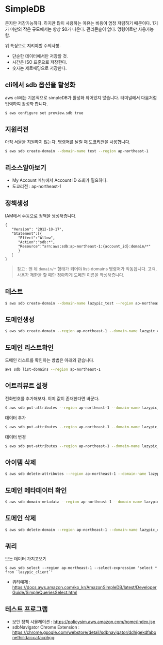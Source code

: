 # SimpleDB
문자만 저장가능하다. 하지만 많이 사용하는 이유는 비용이 엄청 저렴하기 때문이다. 1기가 미만의 작은 규모에서는 항상 $0가 나온다.
관리콘솔이 없다. 명령어로만 사용가능함.

위 특징으로 지켜야할 주의사항.
- 단순한 데이터에서만 저장할 것.
- 시간은 ISO 표준으로 저장한다.
- 숫자는 제로패딩으로 저장한다.

## cli에서 sdb 옵션을 활성화
aws cli에는 기본적으로 simpleDB가 활성화 되어있지 않습니다.
터미널에서 다음처럼 입력하여 활성화 합니다.

```bash
$ aws configure set preview.sdb true
```

## 지원리전
아직 서울을 지원하지 않는다. 명령어를 날릴 때 도쿄리전을 사용합니다.

```bash
$ aws sdb create-domain --domain-name test --region ap-northeast-1
```

## 리소스알아보기
- My Account 메뉴에서 Account ID 조회가 필요하다.
- 도쿄리전 : ap-northeast-1

## 정책생성
IAM에서 수동으로 정책을 생성해줍니다.

```
{
   "Version": "2012-10-17",
   "Statement":[{
      "Effect":"Allow",
      "Action":"sdb:*",
      "Resource":"arn:aws:sdb:ap-northeast-1:{account_id}:domain/*"
      }
   ]
}
```

> 참고 : 맨 뒤 `domain/*` 형태가 되어야 list-domains 명령어가 작동됩니다. 고객, 사용자 제한을 할 때만 정확하게 도메인 이름을 작성해줍니다.

## 테스트
```bash
$ aws sdb create-domain --domain-name lazypic_test --region ap-northeast-1
```

## 도메인생성
```bash
$ aws sdb create-domain --region ap-northeast-1 --domain-name lazypic_client
```

## 도메인 리스트확인
도메인 리스트를 확인하는 방법은 아래와 같습니다.

```bash
aws sdb list-domains --region ap-northeast-1
```

## 어트리뷰트 설정

전화번호를 추가해보자. 이미 값이 존재한다면 바꾼다.

```bash
$ aws sdb put-attributes --region ap-northeast-1 --domain-name lazypic_client --item-name 75mm-stuio  --attributes Name=Phone,Value=+821053162746,Replace=true
```

데이터 추가

```bash
$ aws sdb put-attributes --region ap-northeast-1 --domain-name lazypic_client --item-name 75mm-stuio  --attributes "Name=Address,Value='502,6 Nonhyeon-ro 164-gil, Gangnam-gu, Seoul, Republic of Korea',Replace=true"
```

데이터 변경

```bash
$ aws sdb put-attributes --region ap-northeast-1 --domain-name lazypic_client --item-name 75mm-stuio  --attributes "Name=Address,Value='replace',Replace=true"
```

## 아이템 삭제

```bash
$ aws sdb delete-attributes --region ap-northeast-1 --domain-name lazypic_client --item-name 75mm-studio
```

## 도메인 메타데이터 확인

```bash
$ aws sdb domain-metadata --region ap-northeast-1 --domain-name lazypic_client
```

## 도메인 삭제

```bash
$ aws sdb delete-domain --region ap-northeast-1 --domain-name lazypic_client
```

## 쿼리
모든 데이터 가지고오기
```
$ aws sdb select --region ap-northeast-1 --select-expression 'select * from `lazypic_client`'
```
- 쿼리예제 : https://docs.aws.amazon.com/ko_kr/AmazonSimpleDB/latest/DeveloperGuide/SimpleQueriesSelect.html

## 테스트 프로그램
- 보안 정책 시뮬레이션 : https://policysim.aws.amazon.com/home/index.jsp
- sdbNavigator Chrome Extension : https://chrome.google.com/webstore/detail/sdbnavigator/ddhigekdfabonefhiildaiccafacphgg
